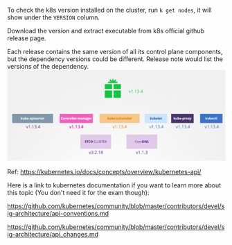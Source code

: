 To check the k8s version installed on the cluster, run `k get nodes`, it will show under the `VERSION` column.

Download the version and extract executable from k8s official github release page.

Each release contains the same version of all its control plane components, but the dependency versions could be different. Release note would list the versions of the dependency.
![](../graph/k8s-version.png)

Ref:
https://kubernetes.io/docs/concepts/overview/kubernetes-api/

Here is a link to kubernetes documentation if you want to learn more about this topic (You don't need it for the exam though):

https://github.com/kubernetes/community/blob/master/contributors/devel/sig-architecture/api-conventions.md

https://github.com/kubernetes/community/blob/master/contributors/devel/sig-architecture/api_changes.md
